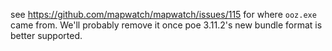 see https://github.com/mapwatch/mapwatch/issues/115 for where `ooz.exe` came from. We'll probably remove it once poe 3.11.2's new bundle format is better supported.
